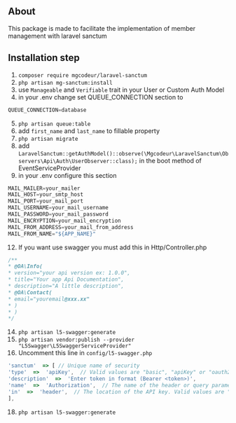 ## About
This package is made to facilitate the implementation of member management with laravel sanctum

## Installation step

 1. `composer require mgcodeur/laravel-sanctum`
 2. `php artisan mg-sanctum:install` 
 3. use `Manageable` and `Verifiable` trait in your User or Custom Auth Model
 4. in your .env change set QUEUE_CONNECTION section to
```javascript
QUEUE_CONNECTION=database
```
 5. `php artisan queue:table` 
 6. add `first_name` and `last_name` to fillable property
 7. `php artisan migrate`
 8. add `LaravelSanctum::getAuthModel()::observe(\Mgcodeur\LaravelSanctum\Observers\Api\Auth\UserObserver::class);` in the boot method of EventServiceProvider
 9. in your .env configure this section
```javascript
MAIL_MAILER=your_mailer
MAIL_HOST=your_smtp_host
MAIL_PORT=your_mail_port
MAIL_USERNAME=your_mail_username
MAIL_PASSWORD=your_mail_password
MAIL_ENCRYPTION=your_mail_encryption
MAIL_FROM_ADDRESS=your_mail_from_address
MAIL_FROM_NAME="${APP_NAME}"
```
 12.  If you want use swagger you must add this in Http/Controller.php
 ```javascript
 /**
* @OA\Info(
* version="your api version ex: 1.0.0",
* title="Your app Api Documentation",
* description="A little description",
* @OA\Contact(
* email="youremail@xxx.xx"
* )
* )
*/
```
 14. `php artisan l5-swagger:generate`
 15. `php artisan vendor:publish --provider "L5Swagger\L5SwaggerServiceProvider"`
 16. Uncomment this line in `config/l5-swagger.php`
````javascript
'sanctum'  => [ // Unique name of security
'type'  =>  'apiKey',  // Valid values are "basic", "apiKey" or "oauth2".
'description'  =>  'Enter token in format (Bearer <token>)',
'name'  =>  'Authorization',  // The name of the header or query parameter to be used.
'in'  =>  'header',  // The location of the API key. Valid values are "query" or "header".
],
````
 18. `php artisan l5-swagger:generate`
